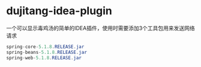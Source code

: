 # dujitang-idea-plugin
一个可以显示毒鸡汤的简单的IDEA插件，使用时需要添加3个工具包用来发送网络请求
```java
spring-core-5.1.8.RELEASE.jar
spring-beans-5.1.8.RELEASE.jar
spring-web-5.1.8.RELEASE.jar
```
